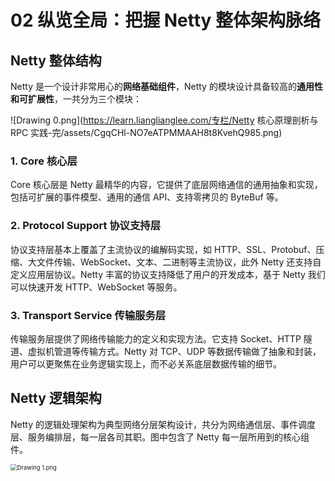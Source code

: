 # 02 纵览全局：把握 Netty 整体架构脉络

## Netty 整体结构

Netty 是一个设计非常用心的**网络基础组件**，Netty 的模块设计具备较高的**通用性和可扩展性**，一共分为三个模块：

![Drawing 0.png](https://learn.lianglianglee.com/专栏/Netty 核心原理剖析与 RPC 实践-完/assets/CgqCHl-NO7eATPMMAAH8t8KvehQ985.png)

### 1. Core 核心层

Core 核心层是 Netty 最精华的内容，它提供了底层网络通信的通用抽象和实现，包括可扩展的事件模型、通用的通信 API、支持零拷贝的 ByteBuf 等。

### 2. Protocol Support 协议支持层

协议支持层基本上覆盖了主流协议的编解码实现，如 HTTP、SSL、Protobuf、压缩、大文件传输、WebSocket、文本、二进制等主流协议，此外 Netty 还支持自定义应用层协议。Netty 丰富的协议支持降低了用户的开发成本，基于 Netty 我们可以快速开发 HTTP、WebSocket 等服务。

### 3. Transport Service 传输服务层

传输服务层提供了网络传输能力的定义和实现方法。它支持 Socket、HTTP 隧道、虚拟机管道等传输方式。Netty 对 TCP、UDP 等数据传输做了抽象和封装，用户可以更聚焦在业务逻辑实现上，而不必关系底层数据传输的细节。

## Netty 逻辑架构

Netty 的逻辑处理架构为典型网络分层架构设计，共分为网络通信层、事件调度层、服务编排层，每一层各司其职。图中包含了 Netty 每一层所用到的核心组件。

<img src="https://learn.lianglianglee.com/专栏/Netty 核心原理剖析与 RPC 实践-完/assets/Ciqc1F-NO9KAUOtaAAE1S5uRlDE275.png" alt="Drawing 1.png" style="zoom: 67%;" />